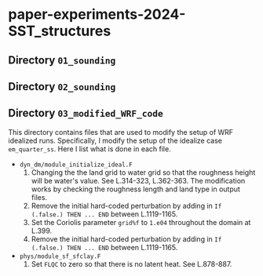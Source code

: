 # paper-experiments-2024-SST_structures

## Directory `01_sounding`


## Directory `02_sounding`

## Directory `03_modified_WRF_code`

This directory contains files that are used to modify the setup of WRF idealized runs. Specifically, I modify the setup of the idealize case `em_quarter_ss`. Here I list what is done in each file.

- `dyn_dm/module_initialize_ideal.F`
    1. Changing the the land grid to water grid so that the roughness height will be water's value. See L.314-323, L.362-363. The modification works by checking the roughness length and land type in output files. 
    2. Remove the initial hard-coded perturbation by adding in `If (.false.) THEN ... END` between L.1119-1165.
    3. Set the Coriolis parameter `grid%f` to `1.e04` throughout the domain at L.399.
    4. Remove the initial hard-coded perturbation by adding in `If (.false.) THEN ... END` between L.1119-1165.
- `phys/module_sf_sfclay.F`
    1. Set `FLQC` to zero so that there is no latent heat. See L.878-887.


